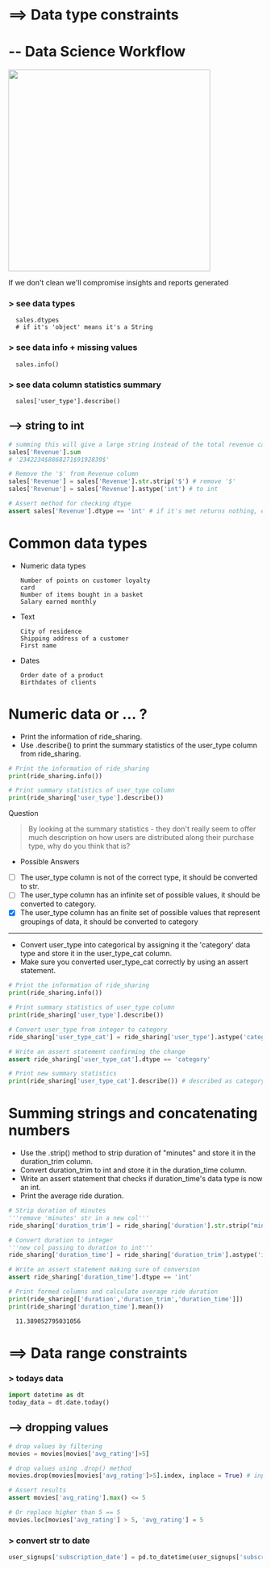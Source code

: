 # ==> Data type constraints
# -- Data Science Workflow
<img src="https://user-images.githubusercontent.com/51888893/210350830-d7c27b38-59e4-4e7a-b9ad-2a90bd45e954.png" width=400px>

If we don't clean we'll compromise insights and reports generated
### > see data types
      sales.dtypes
      # if it's 'object' means it's a String
### > see data info + missing values
      sales.info()
### > see data column statistics summary
      sales['user_type'].describe()
## --> string to int
```py
# summing this will give a large string instead of the total revenue cause it's an object (string)
sales['Revenue'].sum
# '2342234$8868271$9192839$'

# Remove the '$' from Revenue column
sales['Revenue'] = sales['Revenue'].str.strip('$') # remove '$'
sales['Revenue'] = sales['Revenue'].astype('int') # to int

# Assert method for checking dtype
assert sales['Revenue'].dtype == 'int' # if it's met returns nothing, error if it's not
```
# Common data types
- Numeric data types

      Number of points on customer loyalty
      card
      Number of items bought in a basket
      Salary earned monthly
- Text

      City of residence
      Shipping address of a customer
      First name
- Dates

      Order date of a product
      Birthdates of clients
# Numeric data or ... ?
- Print the information of ride_sharing.
- Use .describe() to print the summary statistics of the user_type column from ride_sharing.
```py
# Print the information of ride_sharing
print(ride_sharing.info())

# Print summary statistics of user_type column
print(ride_sharing['user_type'].describe())
```
Question
> By looking at the summary statistics - they don't really seem to offer much description on how users are distributed along their purchase type, why do you think that is?
- Possible Answers
- [ ] The user_type column is not of the correct type, it should be converted to str.
- [ ] The user_type column has an infinite set of possible values, it should be converted to category.
- [x] The user_type column has an finite set of possible values that represent groupings of data, it should be converted to category
---
- Convert user_type into categorical by assigning it the 'category' data type and store it in the user_type_cat column.
- Make sure you converted user_type_cat correctly by using an assert statement.
```py
# Print the information of ride_sharing
print(ride_sharing.info())

# Print summary statistics of user_type column
print(ride_sharing['user_type'].describe())

# Convert user_type from integer to category
ride_sharing['user_type_cat'] = ride_sharing['user_type'].astype('category')

# Write an assert statement confirming the change
assert ride_sharing['user_type_cat'].dtype == 'category'

# Print new summary statistics 
print(ride_sharing['user_type_cat'].describe()) # described as category to see distribution
```
# Summing strings and concatenating numbers
- Use the .strip() method to strip duration of "minutes" and store it in the duration_trim column.
- Convert duration_trim to int and store it in the duration_time column.
- Write an assert statement that checks if duration_time's data type is now an int.
- Print the average ride duration.
```py
# Strip duration of minutes
'''remove 'minutes' str in a new col'''
ride_sharing['duration_trim'] = ride_sharing['duration'].str.strip("minutes") 

# Convert duration to integer
'''new col passing to duration to int'''
ride_sharing['duration_time'] = ride_sharing['duration_trim'].astype('int') 

# Write an assert statement making sure of conversion
assert ride_sharing['duration_time'].dtype == 'int'

# Print formed columns and calculate average ride duration 
print(ride_sharing[['duration','duration_trim','duration_time']])
print(ride_sharing['duration_time'].mean())
```
      11.389052795031056
# ==> Data range constraints
### > todays data
```py
import datetime as dt
today_data = dt.date.today()
```
## --> dropping values
```py
# drop values by filtering
movies = movies[movies['avg_rating']>5]

# drop values using .drop() method
movies.drop(movies[movies['avg_rating']>5].index, inplace = True) # inplace to not create a new col

# Assert results
assert movies['avg_rating'].max() <= 5

# Or replace higher than 5 == 5
movies.loc[movies['avg_rating'] > 5, 'avg_rating'] = 5
```
### > convert str to date
```py
user_signups['subscription_date'] = pd.to_datetime(user_signups['subscription_date']).dt.date
```

